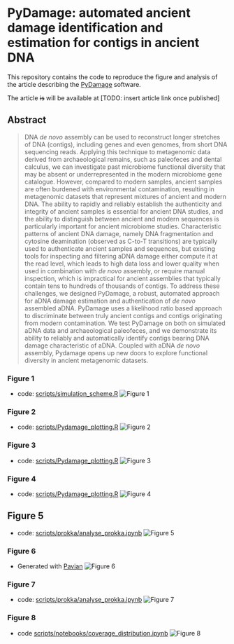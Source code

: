 # PyDamage: automated ancient damage identification and estimation for contigs in ancient DNA

This repository contains the code to reproduce the figure and analysis of the article describing the [PyDamage](https://github.com/maxibor/pydamage) software.

The article ~~is~~ will be available at [TODO: insert article link once published]

## Abstract

>DNA *de novo* assembly can be used to reconstruct longer stretches of DNA (contigs), including genes and even genomes, from short DNA sequencing reads. Applying this technique to metagenomic data derived from archaeological remains, such as paleofeces and dental calculus, we can investigate past microbiome functional diversity that may be absent or underrepresented in the modern microbiome gene catalogue. However, compared to modern samples, ancient samples are often burdened with environmental contamination, resulting in metagenomic datasets that represent mixtures of ancient and modern DNA. The ability to rapidly and reliably establish the authenticity and integrity of ancient samples is essential for ancient DNA studies, and the ability to distinguish between ancient and modern sequences is particularly important for ancient microbiome studies. Characteristic patterns of ancient DNA damage, namely DNA fragmentation and cytosine deamination (observed as C-to-T transitions) are typically used to authenticate ancient samples and sequences, but existing tools for inspecting and filtering aDNA damage either compute it at the read level, which leads to high data loss and lower quality when used in combination with *de novo* assembly, or require manual inspection, which is impractical for ancient assemblies that typically contain tens to hundreds of thousands of contigs. To address these challenges, we designed PyDamage, a robust, automated approach for aDNA damage estimation and authentication of *de novo* assembled aDNA. PyDamage uses a likelihood ratio based approach to discriminate between truly ancient contigs and contigs originating from modern contamination. We test PyDamage on both on simulated aDNA data and archaeological paleofeces, and we demonstrate its ability to reliably and automatically identify contigs bearing DNA damage characteristic of aDNA. Coupled with aDNA *de novo* assembly, Pydamage opens up new doors to explore functional diversity in ancient metagenomic datasets.


### Figure 1

- code: [scripts/simulation_scheme.R](scripts/simulation_scheme.R)
![Figure 1](plots/Pydamage_simulation_scheme.png)

### Figure 2

- code: [scripts/Pydamage_plotting.R](scripts/Pydamage_plotting.R)
![Figure 2](plots/ModelFit.png)

### Figure 3

- code: [scripts/Pydamage_plotting.R](scripts/Pydamage_plotting.R)
![Figure 3](plots/Predicted_Accuracy.png)

### Figure 4

- code: [scripts/Pydamage_plotting.R](scripts/Pydamage_plotting.R)
![Figure 4](plots/Observed_Accuracy.png)

## Figure 5

- code: [scripts/prokka/analyse_prokka.ipynb](scripts/prokka/analyse_prokka.ipynb)
![Figure 5](plots/prediction_accuracy_thresholds.png)

### Figure 6

- Generated with [Pavian](https://github.com/fbreitwieser/pavian)
![Figure 6](plots/sankey.png)

### Figure 7

- code: [scripts/prokka/analyse_prokka.ipynb](scripts/prokka/analyse_prokka.ipynb)
![Figure 7](plots/contigs_damage.png)

### Figure 8

- code [scripts/notebooks/coverage_distribution.ipynb](scripts/notebooks/coverage_distribution.ipynb)
![Figure 8](plots/coverage_distribution.png)

